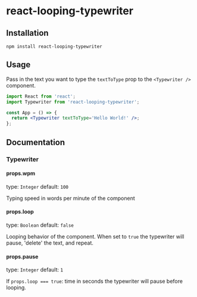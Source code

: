 # react-looping-typewriter

## Installation

```shell
npm install react-looping-typewriter
```

## Usage

Pass in the text you want to type the `textToType` prop to the `<Typewriter />` component.

```jsx
import React from 'react';
import Typewriter from 'react-looping-typewriter';

const App = () => {
  return <Typewriter textToType='Hello World!' />;
};
```

## Documentation

### Typewriter

#### props.wpm

type: `Integer` default: `100`

Typing speed in words per minute of the component

#### props.loop

type: `Boolean` default: `false`

Looping behavior of the component. When set to `true` the typewriter will pause, 'delete' the text, and repeat.

#### props.pause

type: `Integer` default: `1`

If `props.loop === true`: time in seconds the typewriter will pause before looping.
